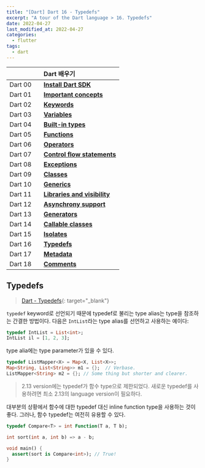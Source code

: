 ```yaml
---
title: "[Dart] Dart 16 - Typedefs"
excerpt: "A tour of the Dart language > 16. Typedefs"
date: 2022-04-27
last_modified_at: 2022-04-27
categories:
  - flutter
tags:
  - dart
---
```


|||Dart 배우기|
|:---:|:---:|:---|
|Dart 00||**[Install Dart SDK](https://burningfalls.github.io/flutter/dart00-install-dart-sdk/)**|
|Dart 01||**[Important concepts](https://burningfalls.github.io/flutter/dart01-important-concepts/)**|
|Dart 02||**[Keywords](https://burningfalls.github.io/flutter/dart02-keywords/)**|
|Dart 03||**[Variables](https://burningfalls.github.io/flutter/dart03-variables/)**|
|Dart 04||**[Built-in types](https://burningfalls.github.io/flutter/dart04-built-in-types/)**|
|Dart 05||**[Functions](https://burningfalls.github.io/flutter/dart05-functions/)**|
|Dart 06||**[Operators](https://burningfalls.github.io/flutter/dart06-operators/)**|
|Dart 07||**[Control flow statements](https://burningfalls.github.io/flutter/dart07-control-flow-statements/)**|
|Dart 08||**[Exceptions](https://burningfalls.github.io/flutter/dart08-exceptions/)**|
|Dart 09||**[Classes](https://burningfalls.github.io/flutter/dart09-classes/)**|
|Dart 10||**[Generics](https://burningfalls.github.io/flutter/dart10-generics/)**|
|Dart 11||**[Libraries and visibility](https://burningfalls.github.io/flutter/dart11-libraries-and-visibility/)**|
|Dart 12||**[Asynchrony support](https://burningfalls.github.io/flutter/dart12-asynchrony-support/)**|
|Dart 13||**[Generators](https://burningfalls.github.io/flutter/dart13-generators/)**|
|Dart 14||**[Callable classes](https://burningfalls.github.io/flutter/dart14-callable-classes/)**|
|Dart 15||**[Isolates](https://burningfalls.github.io/flutter/dart15-isolates/)**|
|Dart 16||**[Typedefs](https://burningfalls.github.io/flutter/dart16-typedefs/)**|
|Dart 17||**[Metadata](https://burningfalls.github.io/flutter/dart17-metadata/)**|
|Dart 18||**[Comments](https://burningfalls.github.io/flutter/dart18-comments/)**|

## Typedefs

> [Dart - Typedefs](https://dart.dev/guides/language/language-tour#typedefes){: target="_blank"}

`typedef` keyword로 선언되기 때문에 typedef로 불리는 type alias는 type을 참조하는 간결한 방법이다. 다음은 `IntList`라는 type alias를 선언하고 사용하는 예이다:

```dart
typedef IntList = List<int>;
IntList il = [1, 2, 3];
```

type alia에는 type parameter가 있을 수 있다.

```dart
typedef ListMapper<X> = Map<X, List<X>>;
Map<String, List<String>> m1 = {};  // Verbase.
ListMapper<String> m2 = {}; // Some thing but shorter and clearer.
```

> 2.13 version에는 typedef가 함수 type으로 제한되었다. 새로운 typedef를 사용하려면 최소 2.13의 language version이 필요하다.

대부분의 상황에서 함수에 대한 typedef 대신 inline function type을 사용하는 것이 좋다. 그러나, 함수 typedef는 여전히 유용할 수 있다.

```dart
typedef Compare<T> = int Function(T a, T b);

int sort(int a, int b) => a - b;

void main() {
  assert(sort is Compare<int>); // True!
}
```